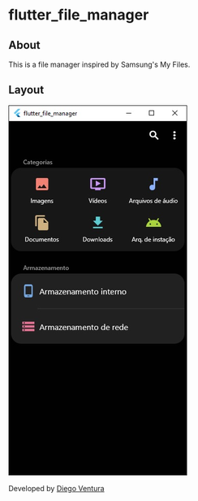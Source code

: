 # flutter_file_manager

## About

This is a file manager inspired by Samsung's My Files.

## Layout

![layout](./.github/layout.jpg)

Developed by [Diego Ventura](https://www.linkedin.com/in/diegoventurasg/)